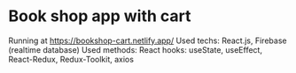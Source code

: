 # Book shop app with cart

Running at https://bookshop-cart.netlify.app/
Used techs: React.js, Firebase (realtime database)
Used methods: React hooks: useState, useEffect, React-Redux, Redux-Toolkit, axios
